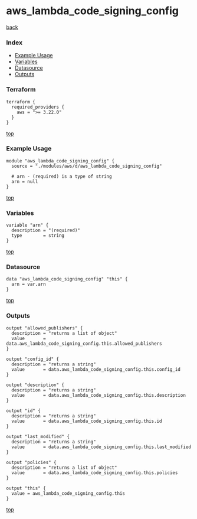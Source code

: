 # aws_lambda_code_signing_config

[back](../aws.md)

### Index

- [Example Usage](#example-usage)
- [Variables](#variables)
- [Datasource](#datasource)
- [Outputs](#outputs)

### Terraform

```hcl
terraform {
  required_providers {
    aws = ">= 3.22.0"
  }
}
```

[top](#index)

### Example Usage

```hcl
module "aws_lambda_code_signing_config" {
  source = "./modules/aws/d/aws_lambda_code_signing_config"

  # arn - (required) is a type of string
  arn = null
}
```

[top](#index)

### Variables

```hcl
variable "arn" {
  description = "(required)"
  type        = string
}
```

[top](#index)

### Datasource

```hcl
data "aws_lambda_code_signing_config" "this" {
  arn = var.arn
}
```

[top](#index)

### Outputs

```hcl
output "allowed_publishers" {
  description = "returns a list of object"
  value       = data.aws_lambda_code_signing_config.this.allowed_publishers
}

output "config_id" {
  description = "returns a string"
  value       = data.aws_lambda_code_signing_config.this.config_id
}

output "description" {
  description = "returns a string"
  value       = data.aws_lambda_code_signing_config.this.description
}

output "id" {
  description = "returns a string"
  value       = data.aws_lambda_code_signing_config.this.id
}

output "last_modified" {
  description = "returns a string"
  value       = data.aws_lambda_code_signing_config.this.last_modified
}

output "policies" {
  description = "returns a list of object"
  value       = data.aws_lambda_code_signing_config.this.policies
}

output "this" {
  value = aws_lambda_code_signing_config.this
}
```

[top](#index)